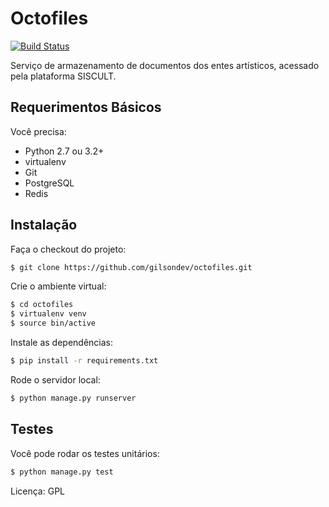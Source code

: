 # Octofiles

[![Build Status](https://travis-ci.org/hackultura/octofiles.png?branch=master)](https://travis-ci.org/hackultura/octofiles)

Serviço de armazenamento de documentos dos entes artísticos, acessado pela plataforma SISCULT.

## Requerimentos Básicos

Você precisa:

 - Python 2.7 ou 3.2+
 - virtualenv
 - Git
 - PostgreSQL
 - Redis

## Instalação

Faça o checkout do projeto:

```bash
$ git clone https://github.com/gilsondev/octofiles.git
```

Crie o ambiente virtual:

```bash
$ cd octofiles
$ virtualenv venv
$ source bin/active
```

Instale as dependências:

```bash
$ pip install -r requirements.txt
```

Rode o servidor local:

```bash
$ python manage.py runserver
```

## Testes

Você pode rodar os testes unitários:

```bash
$ python manage.py test
```

Licença: GPL
